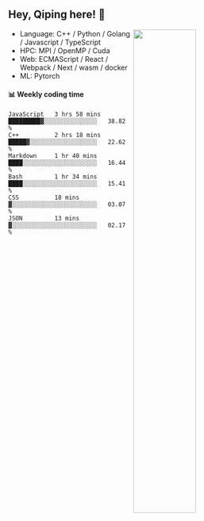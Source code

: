 

## Hey, Qiping here! :wave:

[<img align="right" width="50%" src="https://github-readme-stats.vercel.app/api?username=ppppqp&theme=dark&show_icons=true">](https://metrics.lecoq.io/ppppqp?template=classic)



-   Language: C++ / Python / Golang / Javascript / TypeScript
-   HPC: MPI / OpenMP / Cuda
-   Web: ECMAScript / React / Webpack / Next / wasm / docker
-   ML: Pytorch



#### :bar_chart: Weekly coding time

<!--START_SECTION:waka-->

```text
JavaScript   3 hrs 58 mins   █████████▓░░░░░░░░░░░░░░░   38.82 %
C++          2 hrs 18 mins   █████▓░░░░░░░░░░░░░░░░░░░   22.62 %
Markdown     1 hr 40 mins    ████░░░░░░░░░░░░░░░░░░░░░   16.44 %
Bash         1 hr 34 mins    ████░░░░░░░░░░░░░░░░░░░░░   15.41 %
CSS          18 mins         ▓░░░░░░░░░░░░░░░░░░░░░░░░   03.07 %
JSON         13 mins         ▓░░░░░░░░░░░░░░░░░░░░░░░░   02.17 %
```

<!--END_SECTION:waka-->
